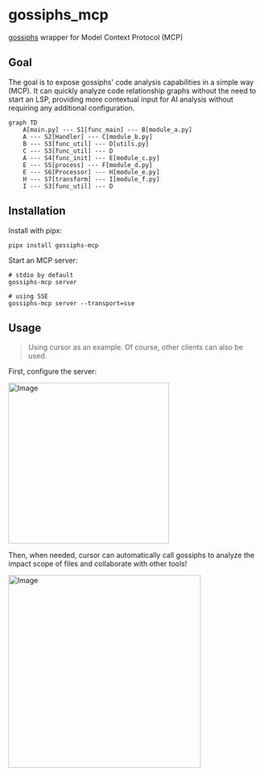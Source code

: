 # gossiphs_mcp

[gossiphs](https://github.com/williamfzc/gossiphs) wrapper for Model Context Protocol (MCP)

## Goal

The goal is to expose gossiphs' code analysis capabilities in a simple way (MCP). It can quickly analyze code relationship graphs without the need to start an LSP, providing more contextual input for AI analysis without requiring any additional configuration.

```mermaid
graph TD
    A[main.py] --- S1[func_main] --- B[module_a.py]
    A --- S2[Handler] --- C[module_b.py]
    B --- S3[func_util] --- D[utils.py]
    C --- S3[func_util] --- D
    A --- S4[func_init] --- E[module_c.py]
    E --- S5[process] --- F[module_d.py]
    E --- S6[Processor] --- H[module_e.py]
    H --- S7[transform] --- I[module_f.py]
    I --- S3[func_util] --- D
```

## Installation

Install with pipx:

```shell
pipx install gossiphs-mcp
```

Start an MCP server:

```shell
# stdio by default
gossiphs-mcp server

# using SSE
gossiphs-mcp server --transport=sse
```

## Usage

> Using cursor as an example. Of course, other clients can also be used.

First, configure the server:

<img width="319" alt="Image" src="https://github.com/user-attachments/assets/65f855e1-a251-440b-9491-f7428ae52014" />

Then, when needed, cursor can automatically call gossiphs to analyze the impact scope of files and collaborate with other tools!

<img width="382" alt="Image" src="https://github.com/user-attachments/assets/7b86cedc-9651-42eb-9285-00a28b29ee7d" />
